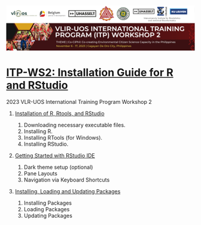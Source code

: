 <p align="center"> <img src="https://raw.githubusercontent.com/rvcuenca/2023-ITP-W2/main/Good%20form%20Application%20Header.png"/></p>



# [ITP-WS2: Installation Guide for R and RStudio](https://rvcuenca.github.io/2023-ITP-W2/)

2023 VLR-UOS International Training Program Workshop 2

1. [Installation of R, Rtools, and RStudio](https://rvcuenca.github.io/2023-ITP-W2/2023-ITP-W2-Installation-Guide.html)
    1. Downloading necessary executable files.
    1. Installing R.
    1. Installing RTools (for Windows).
    1. Installing RStudio.
     
1. [Getting Started with RStudio IDE](https://rvcuenca.github.io/2023-ITP-W2/2023-ITP-W2-Setting-Up.html)
    1.    Dark theme setup (optional)
    1.    Pane Layouts
    1.    Navigation via Keyboard Shortcuts
     
1. [Installing, Loading and Updating Packages](https://rvcuenca.github.io/2023-ITP-W2/2023-ITP-W2-Installing-and-Updating-Packages.html)
    1.    Installing Packages
    1.    Loading Packages
    1.    Updating Packages

